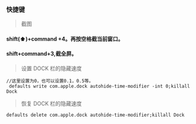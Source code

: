 ### 快捷键

> 截图

#### shift(⬆️)+command +4。再按空格截当前窗口。

#### shift+command+3,截全屏。

> 设置 DOCK 栏的隐藏速度

```
//这里设置为0，也可以设置0.1，0.5等。
 defaults write com.apple.dock autohide-time-modifier -int 0;killall Dock

```

> 恢复 DOCK 栏的隐藏速度

```
defaults delete com.apple.dock autohide-time-modifier;killall Dock

```
